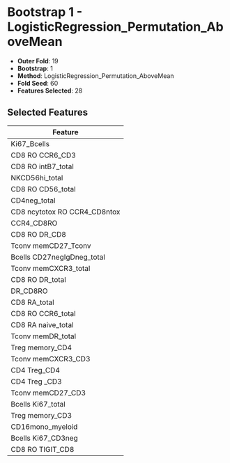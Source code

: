 # Bootstrap 1 - LogisticRegression_Permutation_AboveMean

- **Outer Fold**: 19
- **Bootstrap**: 1
- **Method**: LogisticRegression_Permutation_AboveMean
- **Fold Seed**: 60
- **Features Selected**: 28

## Selected Features

| Feature |
|---------|
| Ki67_Bcells |
| CD8 RO CCR6_CD3 |
| CD8 RO intB7_total |
| NKCD56hi_total |
| CD8 RO CD56_total |
| CD4neg_total |
| CD8 ncytotox RO CCR4_CD8ntox |
| CCR4_CD8RO |
| CD8 RO DR_CD8 |
| Tconv memCD27_Tconv |
| Bcells CD27negIgDneg_total |
| Tconv memCXCR3_total |
| CD8 RO DR_total |
| DR_CD8RO |
| CD8 RA_total |
| CD8 RO CCR6_total |
| CD8 RA naive_total |
| Tconv memDR_total |
| Treg memory_CD4 |
| Tconv memCXCR3_CD3 |
| CD4 Treg_CD4 |
| CD4 Treg _CD3 |
| Tconv memCD27_CD3 |
| Bcells Ki67_total |
| Treg memory_CD3 |
| CD16mono_myeloid |
| Bcells Ki67_CD3neg |
| CD8 RO TIGIT_CD8 |
